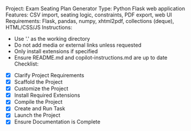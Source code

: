 
Project: Exam Seating Plan Generator
Type: Python Flask web application
Features: CSV import, seating logic, constraints, PDF export, web UI
Requirements: Flask, pandas, numpy, xhtml2pdf, collections (deque), HTML/CSS/JS
Instructions:
- Use '.' as the working directory
- Do not add media or external links unless requested
- Only install extensions if specified
- Ensure README.md and copilot-instructions.md are up to date
Checklist:
- [x] Clarify Project Requirements
- [x] Scaffold the Project
- [x] Customize the Project
- [x] Install Required Extensions
- [x] Compile the Project
- [x] Create and Run Task
- [x] Launch the Project
- [x] Ensure Documentation is Complete
